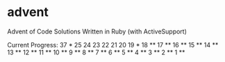 # advent
Advent of Code Solutions
Written in Ruby (with ActiveSupport)

Current Progress: 37 *
25
24
23
22
21
20
19 *
18 **
17 **
16 **
15 **
14 **
13 **
12 **
11 **
10 **
 9 **
 8 **
 7 **
 6 **
 5 **
 4 **
 3 **
 2 **
 1 **
